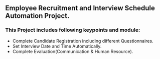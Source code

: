<h2>Employee Recruitment and Interview Schedule Automation Project.</h2>
<h3>This Project includes following keypoints and module:</h3>
<ul>
    <li>Complete Candidate Registration including different Questionnaires.</li>
    <li>Set Interview Date and Time Automatically.</li>
    <li>Complete Evaluation(Communication & Human Resource).</li>
    
</ul>
